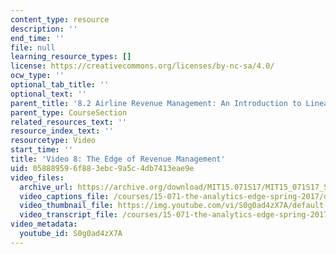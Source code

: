 ```yaml
---
content_type: resource
description: ''
end_time: ''
file: null
learning_resource_types: []
license: https://creativecommons.org/licenses/by-nc-sa/4.0/
ocw_type: ''
optional_tab_title: ''
optional_text: ''
parent_title: '8.2 Airline Revenue Management: An Introduction to Linear Optimization '
parent_type: CourseSection
related_resources_text: ''
resource_index_text: ''
resourcetype: Video
start_time: ''
title: 'Video 8: The Edge of Revenue Management'
uid: 05888959-6f88-3ebc-9a5c-4db7413eae9e
video_files:
  archive_url: https://archive.org/download/MIT15.071S17/MIT15_071S17_Session_8.2.14_300k.mp4
  video_captions_file: /courses/15-071-the-analytics-edge-spring-2017/d18241cac67c56b9bba78fc8462b74c2_S0g0ad4zX7A.vtt
  video_thumbnail_file: https://img.youtube.com/vi/S0g0ad4zX7A/default.jpg
  video_transcript_file: /courses/15-071-the-analytics-edge-spring-2017/93146f10fae12d0cedf6e70eae067c5e_S0g0ad4zX7A.pdf
video_metadata:
  youtube_id: S0g0ad4zX7A
---
```

